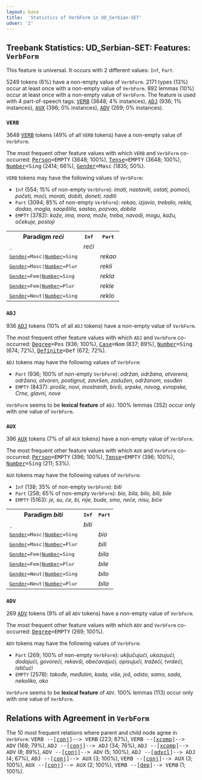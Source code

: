 ```yaml
---
layout: base
title:  'Statistics of VerbForm in UD_Serbian-SET'
udver: '2'
---
```


## Treebank Statistics: UD_Serbian-SET: Features: `VerbForm`

This feature is universal.
It occurs with 2 different values: `Inf`, `Part`.

5249 tokens (6%) have a non-empty value of `VerbForm`.
2171 types (13%) occur at least once with a non-empty value of `VerbForm`.
892 lemmas (10%) occur at least once with a non-empty value of `VerbForm`.
The feature is used with 4 part-of-speech tags: <tt><a href="sr_set-pos-VERB.html">VERB</a></tt> (3648; 4% instances), <tt><a href="sr_set-pos-ADJ.html">ADJ</a></tt> (936; 1% instances), <tt><a href="sr_set-pos-AUX.html">AUX</a></tt> (396; 0% instances), <tt><a href="sr_set-pos-ADV.html">ADV</a></tt> (269; 0% instances).

### `VERB`

3648 <tt><a href="sr_set-pos-VERB.html">VERB</a></tt> tokens (49% of all `VERB` tokens) have a non-empty value of `VerbForm`.

The most frequent other feature values with which `VERB` and `VerbForm` co-occurred: <tt><a href="sr_set-feat-Person.html">Person</a></tt><tt>=EMPTY</tt> (3648; 100%), <tt><a href="sr_set-feat-Tense.html">Tense</a></tt><tt>=EMPTY</tt> (3648; 100%), <tt><a href="sr_set-feat-Number.html">Number</a></tt><tt>=Sing</tt> (2414; 66%), <tt><a href="sr_set-feat-Gender.html">Gender</a></tt><tt>=Masc</tt> (1835; 50%).

`VERB` tokens may have the following values of `VerbForm`:

* `Inf` (554; 15% of non-empty `VerbForm`): <em>imati, nastaviti, ostati, pomoći, početi, moći, morati, dobiti, doneti, raditi</em>
* `Part` (3094; 85% of non-empty `VerbForm`): <em>rekao, izjavio, trebalo, rekla, dodao, mogla, saopštila, sastao, pozvao, dobila</em>
* `EMPTY` (3782): <em>kaže, ima, mora, može, treba, navodi, mogu, kažu, očekuje, postoji</em>

<table>
  <tr><th>Paradigm <i>reći</i></th><th><tt>Inf</tt></th><th><tt>Part</tt></th></tr>
  <tr><td><tt>_</tt></td><td><em>reći</em></td><td></td></tr>
  <tr><td><tt><tt><a href="sr_set-feat-Gender.html">Gender</a></tt><tt>=Masc</tt>|<tt><a href="sr_set-feat-Number.html">Number</a></tt><tt>=Sing</tt></tt></td><td></td><td><em>rekao</em></td></tr>
  <tr><td><tt><tt><a href="sr_set-feat-Gender.html">Gender</a></tt><tt>=Masc</tt>|<tt><a href="sr_set-feat-Number.html">Number</a></tt><tt>=Plur</tt></tt></td><td></td><td><em>rekli</em></td></tr>
  <tr><td><tt><tt><a href="sr_set-feat-Gender.html">Gender</a></tt><tt>=Fem</tt>|<tt><a href="sr_set-feat-Number.html">Number</a></tt><tt>=Sing</tt></tt></td><td></td><td><em>rekla</em></td></tr>
  <tr><td><tt><tt><a href="sr_set-feat-Gender.html">Gender</a></tt><tt>=Fem</tt>|<tt><a href="sr_set-feat-Number.html">Number</a></tt><tt>=Plur</tt></tt></td><td></td><td><em>rekle</em></td></tr>
  <tr><td><tt><tt><a href="sr_set-feat-Gender.html">Gender</a></tt><tt>=Neut</tt>|<tt><a href="sr_set-feat-Number.html">Number</a></tt><tt>=Sing</tt></tt></td><td></td><td><em>reklo</em></td></tr>
</table>

### `ADJ`

936 <tt><a href="sr_set-pos-ADJ.html">ADJ</a></tt> tokens (10% of all `ADJ` tokens) have a non-empty value of `VerbForm`.

The most frequent other feature values with which `ADJ` and `VerbForm` co-occurred: <tt><a href="sr_set-feat-Degree.html">Degree</a></tt><tt>=Pos</tt> (936; 100%), <tt><a href="sr_set-feat-Case.html">Case</a></tt><tt>=Nom</tt> (837; 89%), <tt><a href="sr_set-feat-Number.html">Number</a></tt><tt>=Sing</tt> (674; 72%), <tt><a href="sr_set-feat-Definite.html">Definite</a></tt><tt>=Def</tt> (672; 72%).

`ADJ` tokens may have the following values of `VerbForm`:

* `Part` (936; 100% of non-empty `VerbForm`): <em>održan, održana, otvorena, održano, otvoren, postignut, završen, zadužen, održanom, osuđen</em>
* `EMPTY` (8437): <em>prošle, novi, inostranih, bivši, srpske, novog, evropske, Crne, glavni, nove</em>

`VerbForm` seems to be **lexical feature** of `ADJ`. 100% lemmas (352) occur only with one value of `VerbForm`.

### `AUX`

396 <tt><a href="sr_set-pos-AUX.html">AUX</a></tt> tokens (7% of all `AUX` tokens) have a non-empty value of `VerbForm`.

The most frequent other feature values with which `AUX` and `VerbForm` co-occurred: <tt><a href="sr_set-feat-Person.html">Person</a></tt><tt>=EMPTY</tt> (396; 100%), <tt><a href="sr_set-feat-Tense.html">Tense</a></tt><tt>=EMPTY</tt> (396; 100%), <tt><a href="sr_set-feat-Number.html">Number</a></tt><tt>=Sing</tt> (211; 53%).

`AUX` tokens may have the following values of `VerbForm`:

* `Inf` (138; 35% of non-empty `VerbForm`): <em>biti</em>
* `Part` (258; 65% of non-empty `VerbForm`): <em>bio, bila, bilo, bili, bile</em>
* `EMPTY` (5163): <em>je, su, će, bi, nije, bude, smo, neće, nisu, biće</em>

<table>
  <tr><th>Paradigm <i>biti</i></th><th><tt>Inf</tt></th><th><tt>Part</tt></th></tr>
  <tr><td><tt>_</tt></td><td><em>biti</em></td><td></td></tr>
  <tr><td><tt><tt><a href="sr_set-feat-Gender.html">Gender</a></tt><tt>=Masc</tt>|<tt><a href="sr_set-feat-Number.html">Number</a></tt><tt>=Sing</tt></tt></td><td></td><td><em>bio</em></td></tr>
  <tr><td><tt><tt><a href="sr_set-feat-Gender.html">Gender</a></tt><tt>=Masc</tt>|<tt><a href="sr_set-feat-Number.html">Number</a></tt><tt>=Plur</tt></tt></td><td></td><td><em>bili</em></td></tr>
  <tr><td><tt><tt><a href="sr_set-feat-Gender.html">Gender</a></tt><tt>=Fem</tt>|<tt><a href="sr_set-feat-Number.html">Number</a></tt><tt>=Sing</tt></tt></td><td></td><td><em>bila</em></td></tr>
  <tr><td><tt><tt><a href="sr_set-feat-Gender.html">Gender</a></tt><tt>=Fem</tt>|<tt><a href="sr_set-feat-Number.html">Number</a></tt><tt>=Plur</tt></tt></td><td></td><td><em>bile</em></td></tr>
  <tr><td><tt><tt><a href="sr_set-feat-Gender.html">Gender</a></tt><tt>=Neut</tt>|<tt><a href="sr_set-feat-Number.html">Number</a></tt><tt>=Sing</tt></tt></td><td></td><td><em>bilo</em></td></tr>
  <tr><td><tt><tt><a href="sr_set-feat-Gender.html">Gender</a></tt><tt>=Neut</tt>|<tt><a href="sr_set-feat-Number.html">Number</a></tt><tt>=Plur</tt></tt></td><td></td><td><em>bila</em></td></tr>
</table>

### `ADV`

269 <tt><a href="sr_set-pos-ADV.html">ADV</a></tt> tokens (9% of all `ADV` tokens) have a non-empty value of `VerbForm`.

The most frequent other feature values with which `ADV` and `VerbForm` co-occurred: <tt><a href="sr_set-feat-Degree.html">Degree</a></tt><tt>=EMPTY</tt> (269; 100%).

`ADV` tokens may have the following values of `VerbForm`:

* `Part` (269; 100% of non-empty `VerbForm`): <em>uključujući, ukazujući, dodajući, govoreći, rekavši, obećavajući, opisujući, tražeći, tvrdeći, ističući</em>
* `EMPTY` (2578): <em>takođe, međutim, kada, više, još, odsto, samo, sada, nekoliko, oko</em>

`VerbForm` seems to be **lexical feature** of `ADV`. 100% lemmas (113) occur only with one value of `VerbForm`.

## Relations with Agreement in `VerbForm`

The 10 most frequent relations where parent and child node agree in `VerbForm`:
<tt>VERB --[<tt><a href="sr_set-dep-conj.html">conj</a></tt>]--> VERB</tt> (223; 67%),
<tt>VERB --[<tt><a href="sr_set-dep-xcomp.html">xcomp</a></tt>]--> ADV</tt> (168; 79%),
<tt>ADJ --[<tt><a href="sr_set-dep-conj.html">conj</a></tt>]--> ADJ</tt> (34; 76%),
<tt>ADJ --[<tt><a href="sr_set-dep-xcomp.html">xcomp</a></tt>]--> ADV</tt> (8; 89%),
<tt>ADV --[<tt><a href="sr_set-dep-conj.html">conj</a></tt>]--> ADV</tt> (5; 100%),
<tt>ADJ --[<tt><a href="sr_set-dep-advcl.html">advcl</a></tt>]--> ADJ</tt> (4; 67%),
<tt>ADJ --[<tt><a href="sr_set-dep-conj.html">conj</a></tt>]--> AUX</tt> (3; 100%),
<tt>VERB --[<tt><a href="sr_set-dep-conj.html">conj</a></tt>]--> AUX</tt> (3; 100%),
<tt>AUX --[<tt><a href="sr_set-dep-conj.html">conj</a></tt>]--> AUX</tt> (2; 100%),
<tt>VERB --[<tt><a href="sr_set-dep-dep.html">dep</a></tt>]--> VERB</tt> (1; 100%).

